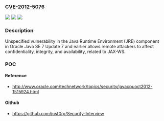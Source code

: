 ### [CVE-2012-5076](https://cve.mitre.org/cgi-bin/cvename.cgi?name=CVE-2012-5076)
![](https://img.shields.io/static/v1?label=Product&message=n%2Fa&color=blue)
![](https://img.shields.io/static/v1?label=Version&message=n%2Fa&color=blue)
![](https://img.shields.io/static/v1?label=Vulnerability&message=n%2Fa&color=brighgreen)

### Description

Unspecified vulnerability in the Java Runtime Environment (JRE) component in Oracle Java SE 7 Update 7 and earlier allows remote attackers to affect confidentiality, integrity, and availability, related to JAX-WS.

### POC

#### Reference
- http://www.oracle.com/technetwork/topics/security/javacpuoct2012-1515924.html

#### Github
- https://github.com/just0rg/Security-Interview

